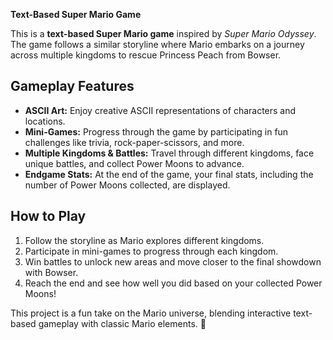 

**Text-Based Super Mario Game**  

This is a **text-based Super Mario game** inspired by *Super Mario Odyssey*. The game follows a similar storyline where Mario embarks on a journey across multiple kingdoms to rescue Princess Peach from Bowser.  

## **Gameplay Features**  
- **ASCII Art:** Enjoy creative ASCII representations of characters and locations.  
- **Mini-Games:** Progress through the game by participating in fun challenges like trivia, rock-paper-scissors, and more.  
- **Multiple Kingdoms & Battles:** Travel through different kingdoms, face unique battles, and collect Power Moons to advance.  
- **Endgame Stats:** At the end of the game, your final stats, including the number of Power Moons collected, are displayed.  

## **How to Play**  
1. Follow the storyline as Mario explores different kingdoms.  
2. Participate in mini-games to progress through each kingdom.  
3. Win battles to unlock new areas and move closer to the final showdown with Bowser.  
4. Reach the end and see how well you did based on your collected Power Moons!  

This project is a fun take on the Mario universe, blending interactive text-based gameplay with classic Mario elements. 🚀  
